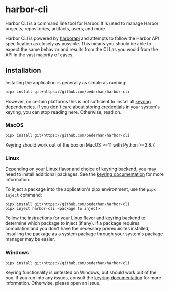 # harbor-cli

Harbor CLI is a command line tool for Harbor. It is used to manage Harbor projects, repositories, artifacts, users, and more.

Harbor CLI is powered by [harborapi](https://github.com/pederhan/harborapi) and attempts to follow the Harbor API specification as closely as possible. This means you should be able to expect the same behavior and results from the CLI as you would from the API in the vast majority of cases.

## Installation

Installing the application is generally as simple as running:

```
pipx install git+https://github.com/pederhan/harbor-cli
```

However, on certain platforms this is not sufficient to install all [keyring](https://github.com/jaraco/keyring) dependencies. If you don't care about storing credentials in your system's keyring, you can stop reading here. Otherwise, read on.

### MacOS

```
pipx install git+https://github.com/pederhan/harbor-cli
```

Keyring should work out of the box on MacOS >=11 with Python >=3.8.7.


### Linux

Depending on your Linux flavor and choice of keyring backend, you may need to install additional packages. See the [keyring documentation](https://keyring.readthedocs.io/en/latest/#installing-keyring) for more information.

To inject a package into the application's pipx environment, use the `pipx inject` command:


```
pipx install git+https://github.com/pederhan/harbor-cli
pipx inject harbor-cli <package to inject>
```

Follow the instructions for your Linux flavor and keyring backend to determine which package to inject (if any). If a package requires compilation and you don't have the necessary prerequisites installed, installing the package as a system package through your system's package manager may be easier.

### Windows

```
pipx install git+https://github.com/pederhan/harbor-cli
```

Keyring functionality is untested on Windows, but should work out of the box. If you run into any issues, consult the [keyring documentation](https://github.com/jaraco/keyring#readme) for more information. Otherwise, please open an issue.
